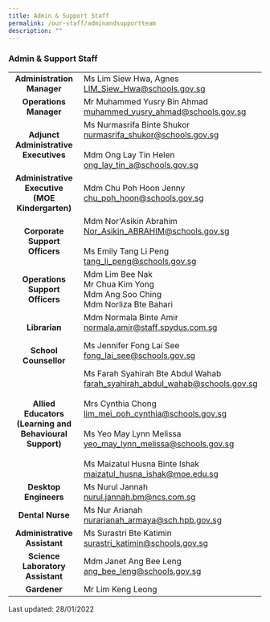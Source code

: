 ```yaml
---
title: Admin & Support Staff
permalink: /our-staff/adminandsupportteam
description: ""
---
```

### Admin & Support Staff

|  |  |
|:---:|---|
| **Administration Manager** | Ms Lim Siew Hwa, Agnes<br>LIM_Siew_Hwa@schools.gov.sg |
| **Operations Manager** | Mr Muhammed Yusry Bin Ahmad<br>muhammed_yusry_ahmad@schools.gov.sg |
| **Adjunct Administrative Executives** | Ms Nurmasrifa Binte Shukor<br>nurmasrifa_shukor@schools.gov.sg <br> <br>Mdm Ong Lay Tin Helen<br>ong_lay_tin_a@schools.gov.sg<br>  |
| **Administrative Executive<br>(MOE Kindergarten)** | Mdm Chu Poh Hoon Jenny<br>chu_poh_hoon@schools.gov.sg<br>  |
| **Corporate Support Officers** | Mdm Nor'Asikin Abrahim<br>Nor_Asikin_ABRAHIM@schools.gov.sg<br>         <br>Ms Emily Tang Li Peng<br>tang_li_peng@schools.gov.sg <br>  |
| **Operations Support Officers** | Mdm Lim Bee Nak<br>Mr Chua Kim Yong<br>Mdm Ang Soo Ching<br>Mdm Norliza Bte Bahari |
| **<br>Librarian** | Mdm Normala Binte Amir<br>normala.amir@staff.spydus.com.sg   |
| **<br>School Counsellor** | Ms Jennifer Fong Lai See<br>fong_lai_see@schools.gov.sg  |
| **Allied Educators (Learning and Behavioural Support)** | Ms Farah Syahirah Bte Abdul Wahab <br>farah_syahirah_abdul_wahab@schools.gov.sg<br><br>Mrs Cynthia Chong <br>lim_mei_poh_cynthia@schools.gov.sg <br> <br>Ms Yeo May Lynn Melissa<br>yeo_may_lynn_melissa@schools.gov.sg <br> <br>Ms Maizatul Husna Binte Ishak<br>maizatul_husna_ishak@moe.edu.sg |
| **Desktop Engineers** | Ms Nurul Jannah<br>nurul.jannah.bm@ncs.com.sg<br>          |
| **Dental Nurse** | Ms Nur Arianah<br>nurarianah_armaya@sch.hpb.gov.sg |
| **Administrative Assistant** | Ms Surastri Bte Katimin<br>surastri_katimin@schools.gov.sg |
| **Science Laboratory Assistant** | Mdm Janet Ang Bee Leng<br>ang_bee_leng@schools.gov.sg |
| **Gardener** | Mr Lim Keng Leong  |

Last updated: 28/01/2022
